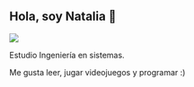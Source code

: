 ## Hola, soy Natalia 👋

![](https://i.imgur.com/aOtAyjb.jpg)

Estudio Ingeniería en sistemas.

Me gusta leer, jugar videojuegos y programar :)
